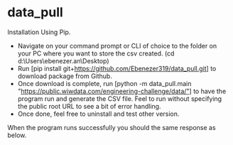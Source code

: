# data_pull

Installation Using Pip.
- Navigate on your command prompt or CLI of choice to the folder on your PC where you want to store the csv created. (cd d:\Users\ebenezer.an\Desktop)
- Run [pip install git+https://github.com/Ebenezer319/data_pull.git] to download package from Github.   
- Once download is complete, run [python -m data_pull.main "https://public.wiwdata.com/engineering-challenge/data/"] to have the program run and generate the CSV file. Feel to run without specifying the public root URL to see a bit of error handling.
- Once done, feel free to uninstall and test other version.  

When the program runs successfully you should the same response as below.
